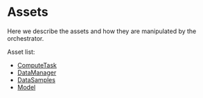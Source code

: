 # Assets

Here we describe the assets and how they are manipulated by the orchestrator.

Asset list:

- [ComputeTask](./computetask.md)
- [DataManager](./datamanager.md)
- [DataSamples](./datasamples.md)
- [Model](./model.md)
